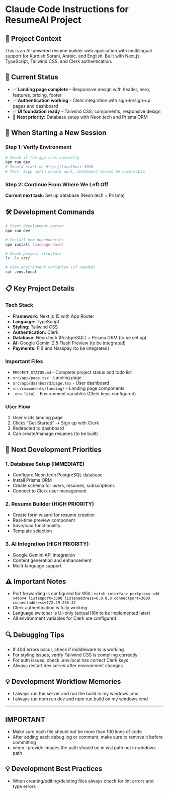 # Claude Code Instructions for ResumeAI Project

## 🎯 Project Context
This is an AI-powered resume builder web application with multilingual support for Kurdish Sorani, Arabic, and English. Built with Next.js, TypeScript, Tailwind CSS, and Clerk authentication.

## 📍 Current Status
- ✅ **Landing page complete** - Responsive design with header, hero, features, pricing, footer
- ✅ **Authentication working** - Clerk integration with sign-in/sign-up pages and dashboard
- ✅ **UI foundation ready** - Tailwind CSS, components, responsive design
- 🔄 **Next priority:** Database setup with Neon.tech and Prisma ORM

## 🚀 When Starting a New Session



### Step 1: Verify Environment
```bash
# Check if the app runs correctly
npm run dev
# Should start on http://localhost:3000
# Test: Sign up/in should work, dashboard should be accessible
```

### Step 2: Continue From Where We Left Off
**Current next task:** Set up database (Neon.tech + Prisma)

## 🛠️ Development Commands
```bash
# Start development server
npm run dev

# Install new dependencies
npm install [package-name]

# Check project structure
ls -la src/

# View environment variables (if needed)
cat .env.local
```

## 📋 Key Project Details

### Tech Stack
- **Framework:** Next.js 15 with App Router
- **Language:** TypeScript
- **Styling:** Tailwind CSS
- **Authentication:** Clerk
- **Database:** Neon.tech (PostgreSQL) + Prisma ORM (to be set up)
- **AI:** Google Gemini 2.5 Flash Preview (to be integrated)
- **Payments:** FIB and Nasspay (to be integrated)

### Important Files
- `PROJECT_STATUS.md` - Complete project status and todo list
- `src/app/page.tsx` - Landing page
- `src/app/dashboard/page.tsx` - User dashboard
- `src/components/landing/` - Landing page components
- `.env.local` - Environment variables (Clerk keys configured)

### User Flow
1. User visits landing page
2. Clicks "Get Started" → Sign up with Clerk
3. Redirected to dashboard
4. Can create/manage resumes (to be built)

## 🎯 Next Development Priorities

### 1. Database Setup (IMMEDIATE)
- Configure Neon.tech PostgreSQL database
- Install Prisma ORM
- Create schema for users, resumes, subscriptions
- Connect to Clerk user management

### 2. Resume Builder (HIGH PRIORITY)
- Create form wizard for resume creation
- Real-time preview component
- Save/load functionality
- Template selection

### 3. AI Integration (HIGH PRIORITY)
- Google Gemini API integration
- Content generation and enhancement
- Multi-language support

## ⚠️ Important Notes
- Port forwarding is configured for WSL: `netsh interface portproxy add v4tov4 listenport=3000 listenaddress=0.0.0.0 connectport=3000 connectaddress=172.29.255.32`
- Clerk authentication is fully working
- Language switcher is UI-only (actual i18n to be implemented later)
- All environment variables for Clerk are configured

## 🔍 Debugging Tips
- If 404 errors occur, check if middleware.ts is working
- For styling issues, verify Tailwind CSS is compiling correctly
- For auth issues, check .env.local has correct Clerk keys
- Always restart dev server after environment changes

## 💡 Development Workflow Memories
- I always run the server and run the build in my windows cmd
- I always run npm run dev and npm run build on my windows cmd

---

## IMPORTANT
- Make sure each file should not be more than 100 lines of code
- After adding each debug log or comment, make sure to remove it before committing
- when i provide images the path should be in wsl path not in windows path

## 💡 Development Best Practices
- When creating/editing/deleting files always check for lint errors and type errors
